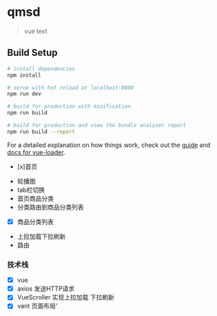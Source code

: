 # qmsd

> vue text

## Build Setup

``` bash
# install dependencies
npm install

# serve with hot reload at localhost:8080
npm run dev

# build for production with minification
npm run build

# build for production and view the bundle analyzer report
npm run build --report
```

For a detailed explanation on how things work, check out the [guide](http://vuejs-templates.github.io/webpack/) and [docs for vue-loader](http://vuejs.github.io/vue-loader).


* [x]首页
 - 轮播图
 - tab栏切换
 - 首页商品分类
 - 分类路由到商品分类列表
* [x] 商品分类列表
 - 上拉加载下拉刷新
 - 路由



 ### 技术栈 ###
 * [x] vue
 * [x] axios 发送HTTP请求
 * [x] VueScroller 实现上拉加载 下拉刷新
 * [x] vant 页面布局'
